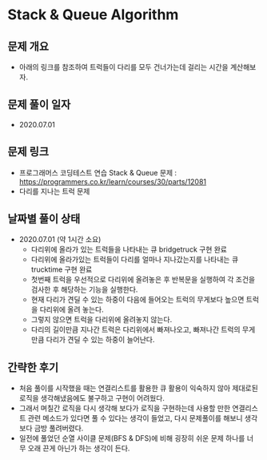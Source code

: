# Stack & Queue Algorithm
## 문제 개요
- 아래의 링크를 참조하여 트럭들이 다리를 모두 건너가는데 걸리는 시간을 계산해보자.
## 문제 풀이 일자
- 2020.07.01
## 문제 링크
- 프로그래머스 코딩테스트 연습 Stack & Queue 문제 : <https://programmers.co.kr/learn/courses/30/parts/12081>
- 다리를 지나는 트럭 문제
## 날짜별 풀이 상태
- 2020.07.01 (약 1시간 소요)
  - 다리위에 올라가 있는 트럭들을 나타내는 큐 bridgetruck 구현 완료
  - 다리위에 올라가있는 트럭들이 다리를 얼마나 지나갔는지를 나타내는 큐 trucktime 구현 완료
  - 첫번째 트럭을 우선적으로 다리위에 올려놓은 후 반복문을 실행하여 각 조건을 검사한 후 해당하는 기능을 실행한다.
  - 현재 다리가 견딜 수 있는 하중이 다음에 들어오는 트럭의 무게보다 높으면 트럭을 다리위에 올려 놓는다.
  - 그렇지 않으면 트럭을 다리위에 올려놓지 않는다.
  - 다리의 길이만큼 지나간 트럭은 다리위에서 빠져나오고, 빠져나간 트럭의 무게만큼 다리가 견딜 수 있는 하중이 늘어난다.
## 간략한 후기
- 처음 풀이를 시작했을 때는 연결리스트를 활용한 큐 활용이 익숙하지 않아 제대로된 로직을 생각해냈음에도 불구하고 구현이 어려웠다.
- 그래서 며칠간 로직을 다시 생각해 보다가 로직을 구현하는데 사용할 만한 연결리스트 관련 메소드가 있다면 풀 수 있다는 생각이 들었고, 다시 문제풀이를 해보니 생각보다 금방 풀려버렸다.
- 일전에 풀었던 순열 사이클 문제(BFS & DFS)에 비해 굉장히 쉬운 문제 하나를 너무 오래 끈게 아닌가 하는 생각이 든다.
